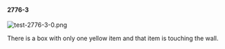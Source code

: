 #### 2776-3
![test-2776-3-0.png](https://github.com/lil-lab/nlvr/raw/master/nlvr/test/images/4/test-2776-3-0.png "test-2776-3-0.png")

There is a box with only one yellow item and that item is touching the wall.